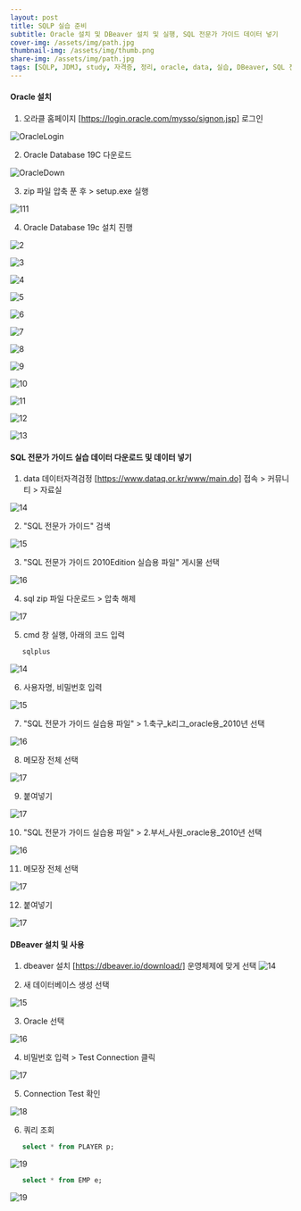 ```yaml
---
layout: post
title: SQLP 실습 준비
subtitle: Oracle 설치 및 DBeaver 설치 및 실행, SQL 전문가 가이드 데이터 넣기 
cover-img: /assets/img/path.jpg
thumbnail-img: /assets/img/thumb.png
share-img: /assets/img/path.jpg
tags: [SQLP, JDMJ, study, 자격증, 정리, oracle, data, 실습, DBeaver, SQL 전문가 가이드, oracle 설치]
---
```


#### Oracle 설치
     
   1. 오라클 홈페이지 [https://login.oracle.com/mysso/signon.jsp] 로그인

   ![OracleLogin](/assets/img/20220802_SQLP_STUDY2/oracleLogin.png)

   2. Oracle Database 19C 다운로드
 
   ![OracleDown](/assets/img/20220802_SQLP_STUDY2/oracleDown.png)
   
   3. zip 파일 압축 푼 후 > setup.exe 실행
  
   ![111](./assets/img/20220802_SQLP_STUDY2/111.png)

   4. Oracle Database 19c 설치 진행

   ![2](./assets/img/20220802_SQLP_STUDY2/02.png)
   
   ![3](/assets/img/20220802_SQLP_STUDY2/03.png)

   ![4](/assets/img/20220802_SQLP_STUDY2/04.png)

   ![5](/assets/img/20220802_SQLP_STUDY2/05.png)

   ![6](/assets/img/20220802_SQLP_STUDY2/06.png)

   ![7](/assets/img/20220802_SQLP_STUDY2/08.png)

   ![8](/assets/img/20220802_SQLP_STUDY2/09.png)
   
   ![9](/assets/img/20220802_SQLP_STUDY2/1.png)

   ![10](/assets/img/20220802_SQLP_STUDY2/2.png)

   ![11](/assets/img/20220802_SQLP_STUDY2/3.png)

   ![12](/assets/img/20220802_SQLP_STUDY2/4.png)

   ![13](/assets/img/20220802_SQLP_STUDY2/5.png)


#### SQL 전문가 가이드 실습 데이터 다운로드 및 데이터 넣기
   
   1. data 데이터자격검정 [https://www.dataq.or.kr/www/main.do] 접속 > 커뮤니티 > 자료실
   
   ![14](/assets/img/20220802_SQLP_STUDY2/11.png)

   2. "SQL 전문가 가이드" 검색 

   ![15](/assets/img/20220802_SQLP_STUDY2/12.png)

   3. "SQL 전문가 가이드 2010Edition 실습용 파일" 게시물 선택

   ![16](/assets/img/20220802_SQLP_STUDY2/13.png)

   4. sql zip 파일 다운로드 > 압축 해제

   ![17](/assets/img/20220802_SQLP_STUDY2/14.png)

   5. cmd 창 실행, 아래의 코드 입력

   ```sql
      sqlplus
   ```
   ![14](/assets/img/20220802_SQLP_STUDY2/18.png)

   6. 사용자명, 비밀번호 입력

   ![15](/assets/img/20220802_SQLP_STUDY2/18-1.png)


   7. "SQL 전문가 가이드 실습용 파일" > 1.축구_k리그_oracle용_2010년 선택

   ![16](/assets/img/20220802_SQLP_STUDY2/15-1.png)

   8. 메모장 전체 선택
   
   ![17](/assets/img/20220802_SQLP_STUDY2/16.png)

   9. 붙여넣기

   ![17](/assets/img/20220802_SQLP_STUDY2/19.png)

   10. "SQL 전문가 가이드 실습용 파일" > 2.부서_사원_oracle용_2010년 선택

   ![16](/assets/img/20220802_SQLP_STUDY2/15.png)

   11. 메모장 전체 선택
   
   ![17](/assets/img/20220802_SQLP_STUDY2/21.png)

   12. 붙여넣기

   ![17](/assets/img/20220802_SQLP_STUDY2/22.png)


#### DBeaver 설치 및 사용

   1. dbeaver 설치 [https://dbeaver.io/download/]
   운영체제에 맞게 선택
   ![14](/assets/img/20220802_SQLP_STUDY2/6.png)

   2. 새 데이터베이스 생성 선택

   ![15](/assets/img/20220802_SQLP_STUDY2/7.png)

   3. Oracle 선택

   ![16](/assets/img/20220802_SQLP_STUDY2/8.png)

   4. 비밀번호 입력 > Test Connection 클릭

   ![17](/assets/img/20220802_SQLP_STUDY2/9.png)

   5. Connection Test 확인

   ![18](/assets/img/20220802_SQLP_STUDY2/10.png)

   6. 쿼리 조회

   ```sql
      select * from PLAYER p;
   ```
   ![19](/assets/img/20220802_SQLP_STUDY2/20.png)

   ```sql
      select * from EMP e;
   ```

   ![19](/assets/img/20220802_SQLP_STUDY2/23.png)